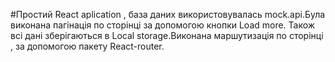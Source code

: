 #Простий React aplication , база даних використовувалась mock.api.Була виконана пагінація по сторінці за допомогою кнопки Load more. Також всі дані зберігаються в Local storage.Виконана маршутизація по сторінці , за допомогою пакету React-router. 


